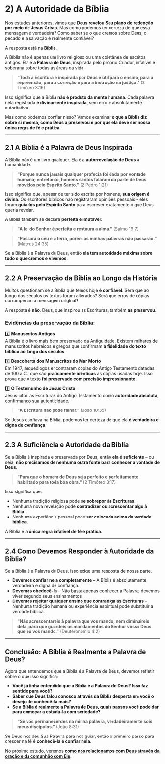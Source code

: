 # **2) A Autoridade da Bíblia**  

Nos estudos anteriores, vimos que **Deus revelou Seu plano de redenção por meio de Jesus Cristo**. Mas como podemos ter certeza de que essa mensagem é verdadeira? Como saber se o que cremos sobre Deus, o pecado e a salvação é realmente confiável?  

A resposta está na **Bíblia**.  

A Bíblia não é apenas um livro religioso ou uma coletânea de escritos antigos. Ela é **a Palavra de Deus**, inspirada pelo próprio Criador, infalível e soberana sobre todas as áreas da vida.  

> **"Toda a Escritura é inspirada por Deus e útil para o ensino, para a repreensão, para a correção e para a instrução na justiça."** (2 Timóteo 3:16)  

Isso significa que a Bíblia **não é produto da mente humana**. Cada palavra nela registrada **é divinamente inspirada**, sem erro e absolutamente autoritativa.  

Mas como podemos confiar nisso? Vamos examinar **o que a Bíblia diz sobre si mesma, como Deus a preservou e por que ela deve ser nossa única regra de fé e prática**.  

---

## **2.1 A Bíblia é a Palavra de Deus Inspirada**  

A Bíblia não é um livro qualquer. Ela é a **autorrevelação de Deus** à humanidade.  

> **"Porque nunca jamais qualquer profecia foi dada por vontade humana; entretanto, homens santos falaram da parte de Deus movidos pelo Espírito Santo."** (2 Pedro 1:21)  

Isso significa que, apesar de ter sido escrita por homens, **sua origem é divina**. Os escritores bíblicos não registraram opiniões pessoais – eles foram **guiados pelo Espírito Santo** para escrever exatamente o que Deus queria revelar.  

A Bíblia também se declara **perfeita e imutável**:  

> **"A lei do Senhor é perfeita e restaura a alma."** (Salmo 19:7)  

> **"Passará o céu e a terra, porém as minhas palavras não passarão."** (Mateus 24:35)  

Se a Bíblia é a Palavra de Deus, então **ela tem autoridade máxima sobre tudo o que cremos e vivemos**.  

---

## **2.2 A Preservação da Bíblia ao Longo da História**  

Muitos questionam se a Bíblia que temos hoje **é confiável**. Será que ao longo dos séculos os textos foram alterados? Será que erros de cópias corromperam a mensagem original?  

A resposta é **não**. Deus, que inspirou as Escrituras, também **as preservou**.  

### **Evidências da preservação da Bíblia:**  

1️⃣ **Manuscritos Antigos**  
A Bíblia é o livro mais bem preservado da Antiguidade. Existem milhares de manuscritos hebraicos e gregos que confirmam **a fidelidade do texto bíblico ao longo dos séculos**.  

2️⃣ **Descoberta dos Manuscritos do Mar Morto**  
Em 1947, arqueólogos encontraram cópias do Antigo Testamento datadas de 100 a.C., que são **praticamente idênticas** às cópias usadas hoje. Isso prova que o texto **foi preservado com precisão impressionante**.  

3️⃣ **O Testemunho de Jesus Cristo**  
Jesus citou as Escrituras do Antigo Testamento como **autoridade absoluta**, confirmando sua autenticidade.  

> **"A Escritura não pode falhar."** (João 10:35)  

Se Jesus confiava na Bíblia, podemos ter certeza de que ela **é verdadeira e digna de confiança**.  

---

## **2.3 A Suficiência e Autoridade da Bíblia**  

Se a Bíblia é inspirada e preservada por Deus, então **ela é suficiente** – ou seja, **não precisamos de nenhuma outra fonte para conhecer a vontade de Deus**.  

> **"Para que o homem de Deus seja perfeito e perfeitamente habilitado para toda boa obra."** (2 Timóteo 3:17)  

Isso significa que:  
- Nenhuma tradição religiosa pode **se sobrepor às Escrituras**.  
- Nenhuma nova revelação pode **contradizer ou acrescentar algo à Bíblia**.  
- Nenhuma experiência pessoal pode **ser colocada acima da verdade bíblica**.  

A Bíblia é a **única regra infalível de fé e prática**.  

---

## **2.4 Como Devemos Responder à Autoridade da Bíblia?**  

Se a Bíblia é a Palavra de Deus, isso exige uma resposta de nossa parte.  

- **Devemos confiar nela completamente** – A Bíblia é absolutamente verdadeira e digna de confiança.  
- **Devemos obedecê-la** – Não basta apenas conhecer a Palavra; devemos viver segundo seus ensinamentos.  
- **Devemos rejeitar qualquer ensino que contradiga as Escrituras** – Nenhuma tradição humana ou experiência espiritual pode substituir a verdade bíblica.  

> **"Não acrescentareis à palavra que vos mando, nem diminuireis dela, para que guardeis os mandamentos do Senhor vosso Deus que eu vos mando."** (Deuteronômio 4:2)  

---

## **Conclusão: A Bíblia é Realmente a Palavra de Deus?**  

Agora que entendemos que a Bíblia é a Palavra de Deus, devemos refletir sobre o que isso significa:  

- **Você já tinha entendido que a Bíblia é a Palavra de Deus? Isso faz sentido para você?**  
- **Saber que Deus falou conosco através da Bíblia desperta em você o desejo de conhecê-la mais?**  
- **Se a Bíblia é realmente a Palavra de Deus, quais passos você pode dar para começar a estudá-la com seriedade?**  

> **"Se vós permanecerdes na minha palavra, verdadeiramente sois meus discípulos."** (João 8:31)  

Se Deus nos deu Sua Palavra para nos guiar, então o primeiro passo para crescer na fé é **conhecê-la e confiar nela**.  

No próximo estudo, veremos [**como nos relacionamos com Deus através da oração e da comunhão com Ele**](oracao-e-comunhao.md).  
